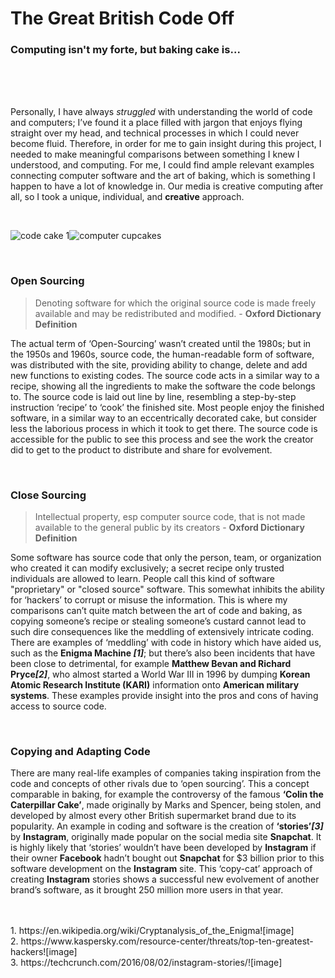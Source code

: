 # The Great British Code Off
### Computing isn't my forte, but baking cake is...
<br>
<br>
<br>
<p>Personally, I have always <em>struggled</em> with understanding the world of code and computers; I’ve found it a place filled with jargon that enjoys flying straight over my head, and technical processes in which I could never become fluid. Therefore, in order for me to gain insight during this project, I needed to make meaningful comparisons between something I knew I understood, and computing. For me, I could find ample relevant examples connecting computer software and the art of baking, which is something I happen to have a lot of knowledge in. Our media is creative computing after all, so I took a unique, individual, and <strong>creative</strong> approach. 
</p>
<br>

![code cake 1](https://user-images.githubusercontent.com/94993598/143303545-e575dddf-0786-47b2-9d83-e5ae0f829e30.jpg)![computer cupcakes](https://user-images.githubusercontent.com/94993598/143307336-484e71f7-7c8a-4d40-b9ce-5ab83d89a7af.jpeg)

<br>

### Open Sourcing

> Denoting software for which the original source code is made freely available and may be redistributed and modified. - <strong>Oxford Dictionary Definition</strong>

<p>The actual term of ‘Open-Sourcing’ wasn’t created until the 1980s; but in the 1950s and 1960s, source code, the human-readable form of software, was distributed with the site, providing ability to change, delete and add new functions to existing codes. The source code acts in a similar way to a recipe, showing all the ingredients to make the software the code belongs to. The source code is laid out line by line, resembling a step-by-step instruction ‘recipe’ to ‘cook’ the finished site. Most people enjoy the finished software, in a similar way to an eccentrically decorated cake, but consider less the laborious process in which it took to get there. The source code is accessible for the public to see this process and see the work the creator did to get to the product to distribute and share for evolvement. 
</p>
<br>

### Close Sourcing

> Intellectual property, esp computer source code, that is not made available to the general public by its creators - <strong>Oxford Dictionary Definition</strong>

<p>Some software has source code that only the person, team, or organization who created it can modify exclusively; a secret recipe only trusted individuals are allowed to learn. People call this kind of software "proprietary" or "closed source" software. This somewhat inhibits the ability for ‘hackers’ to corrupt or misuse the information. This is where my comparisons can’t quite match between the art of code and baking, as copying someone’s recipe or stealing someone’s custard cannot lead to such dire consequences like the meddling of extensively intricate coding. There are examples of ‘meddling’ with code in history which have aided us, such as the <strong>Enigma Machine <em>[1]</em></strong>; but there’s also been incidents that have been close to detrimental, for example <strong>Matthew Bevan and Richard Pryce<em>[2]</em></strong>, who almost started a World War III in 1996 by dumping <strong>Korean Atomic Research Institute (KARI)</strong> information onto <strong>American military systems</strong>. These examples provide insight into the pros and cons of having access to source code.
</p>
<br>

### Copying and Adapting Code 

<p>There are many real-life examples of companies taking inspiration from the code and concepts of other rivals due to ‘open sourcing’. This a concept comparable in baking, for example the controversy of the famous <strong>‘Colin the Caterpillar Cake’</strong>, made originally by Marks and Spencer, being stolen, and developed by almost every other British supermarket brand due to its popularity. An example in coding and software is the creation of <strong>‘stories’<em>[3]</em></strong> by <strong>Instagram</strong>, originally made popular on the social media site <strong>Snapchat</strong>. It is highly likely that ‘stories’ wouldn’t have been developed by <strong>Instagram</strong> if their owner <strong>Facebook</strong> hadn’t bought out <strong>Snapchat</strong> for $3 billion prior to this software development on the <strong>Instagram</strong> site. This ‘copy-cat’ approach of creating <strong>Instagram</strong> stories shows a successful new evolvement of another brand’s software, as it brought 250 million more users in that year.
</p>
<br>
<br>
1. https://en.wikipedia.org/wiki/Cryptanalysis_of_the_Enigma![image]
<br>
2. https://www.kaspersky.com/resource-center/threats/top-ten-greatest-hackers![image]
<br>
3. https://techcrunch.com/2016/08/02/instagram-stories/![image]
